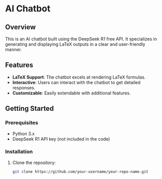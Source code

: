 # AI Chatbot

## Overview
This is an AI chatbot built using the DeepSeek R1 free API. It specializes in generating and displaying LaTeX outputs in a clear and user-friendly manner.

## Features
- **LaTeX Support**: The chatbot excels at rendering LaTeX formulas.
- **Interactive**: Users can interact with the chatbot to get detailed responses.
- **Customizable**: Easily extendable with additional features.

## Getting Started
### Prerequisites
- Python 3.x
- DeepSeek R1 API key (not included in the code)

### Installation
1. Clone the repository:
   ```bash
   git clone https://github.com/your-username/your-repo-name.git
